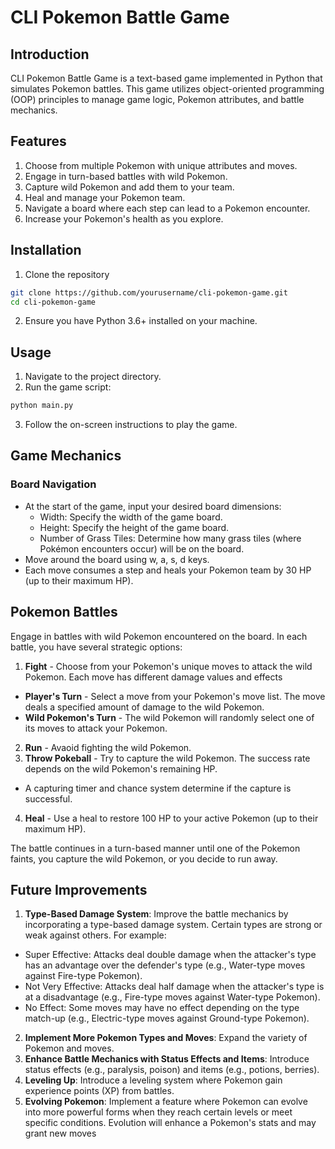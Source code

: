 # CLI Pokemon Battle Game
## Introduction
CLI Pokemon Battle Game is a text-based game implemented in Python that simulates Pokemon battles. This game utilizes object-oriented programming (OOP) principles to manage game logic, Pokemon attributes, and battle mechanics.

## Features
1. Choose from multiple Pokemon with unique attributes and moves.
2. Engage in turn-based battles with wild Pokemon.
3. Capture wild Pokemon and add them to your team.
4. Heal and manage your Pokemon team.
5. Navigate a board where each step can lead to a Pokemon encounter.
6. Increase your Pokemon's health as you explore.

## Installation
1. Clone the repository
```bash
git clone https://github.com/yourusername/cli-pokemon-game.git
cd cli-pokemon-game
```
2. Ensure you have Python 3.6+ installed on your machine.

## Usage
1. Navigate to the project directory.
2. Run the game script:
```bash
python main.py
```
3. Follow the on-screen instructions to play the game.

## Game Mechanics
### Board Navigation
- At the start of the game, input your desired board dimensions:
  - Width: Specify the width of the game board.
  - Height: Specify the height of the game board.
  - Number of Grass Tiles: Determine how many grass tiles (where Pokémon encounters occur) will be on the board. 
- Move around the board using w, a, s, d keys.
- Each move consumes a step and heals your Pokemon team by 30 HP (up to their maximum HP).

## Pokemon Battles
Engage in battles with wild Pokemon encountered on the board. In each battle, you have several strategic options:
1. **Fight** - Choose from your Pokemon's unique moves to attack the wild Pokemon. Each move has different damage values and effects
  - **Player's Turn** - Select a move from your Pokemon's move list. The move deals a specified amount of damage to the wild Pokemon.
  - **Wild Pokemon's Turn** - The wild Pokemon will randomly select one of its moves to attack your Pokemon.
2. **Run** - Avaoid fighting the wild Pokemon.
3. **Throw Pokeball** - Try to capture the wild Pokemon. The success rate depends on the wild Pokemon's remaining HP.
  - A capturing timer and chance system determine if the capture is successful.
4. **Heal** - Use a heal to restore 100 HP to your active Pokemon (up to their maximum HP).

The battle continues in a turn-based manner until one of the Pokemon faints, you capture the wild Pokemon, or you decide to run away.

## Future Improvements
1. **Type-Based Damage System**: Improve the battle mechanics by incorporating a type-based damage system. Certain types are strong or weak against others. For example:
  - Super Effective: Attacks deal double damage when the attacker's type has an advantage over the defender's type (e.g., Water-type moves against Fire-type Pokemon).
  - Not Very Effective: Attacks deal half damage when the attacker's type is at a disadvantage (e.g., Fire-type moves against Water-type Pokemon).
  - No Effect: Some moves may have no effect depending on the type match-up (e.g., Electric-type moves against Ground-type Pokemon).
2. **Implement More Pokemon Types and Moves**: Expand the variety of Pokemon and moves.
3. **Enhance Battle Mechanics with Status Effects and Items**: Introduce status effects (e.g., paralysis, poison) and items (e.g., potions, berries).
4. **Leveling Up**: Introduce a leveling system where Pokemon gain experience points (XP) from battles.
5. **Evolving Pokemon**: Implement a feature where Pokemon can evolve into more powerful forms when they reach certain levels or meet specific conditions. Evolution will enhance a Pokemon's stats and may grant new moves
